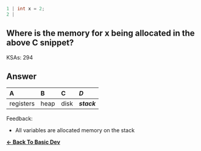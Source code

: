 ```c
1 | int x = 2; 
2 | 
```

## Where is the memory for x being allocated in the above C snippet?

KSAs: 294

## Answer
| A | B | C | ***D*** |
| :--- | :--- | :--- | :--- |
| registers | heap | disk | ***stack*** |


Feedback:

- All variables are allocated memory on the stack

[**<- Back To Basic Dev**](../../../Basic_Dev.md)

